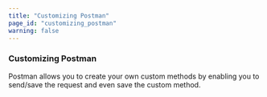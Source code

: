 ```yaml
---
title: "Customizing Postman"
page_id: "customizing_postman"
warning: false
---
```


### Customizing Postman

Postman allows you to create your own custom methods by enabling you to send/save the request and even save the custom method.  

  

